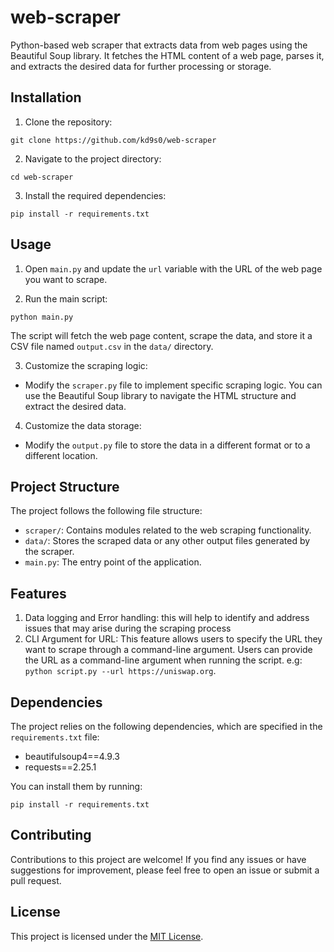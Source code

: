 # web-scraper

Python-based web scraper that extracts data from web pages using the Beautiful Soup library. It fetches the HTML content of a web page, parses it, and extracts the desired data for further processing or storage.

## Installation

1. Clone the repository:
```
git clone https://github.com/kd9s0/web-scraper
```

2. Navigate to the project directory:
```
cd web-scraper
```

3. Install the required dependencies:
```
pip install -r requirements.txt
```


## Usage

1. Open `main.py` and update the `url` variable with the URL of the web page you want to scrape.

2. Run the main script:
```
python main.py
```
The script will fetch the web page content, scrape the data, and store it a CSV file named `output.csv` in the `data/` directory.

3. Customize the scraping logic:
- Modify the `scraper.py` file to implement specific scraping logic. You can use the Beautiful Soup library to navigate the HTML structure and extract the desired data.

4. Customize the data storage:
- Modify the `output.py` file to store the data in a different format or to a different location.



## Project Structure

The project follows the following file structure:

- `scraper/`: Contains modules related to the web scraping functionality.
- `data/`: Stores the scraped data or any other output files generated by the scraper.
- `main.py`: The entry point of the application.

## Features
1. Data logging and Error handling: this will help to identify and address issues that may arise during the scraping process
2. CLI Argument for URL: This feature allows users to specify the URL they want to scrape through a command-line argument. Users can provide the URL as a command-line argument when running the script. e.g: `python script.py --url https://uniswap.org`.

## Dependencies

The project relies on the following dependencies, which are specified in the `requirements.txt` file:
- beautifulsoup4==4.9.3
- requests==2.25.1

You can install them by running:

```
pip install -r requirements.txt
```


## Contributing

Contributions to this project are welcome! If you find any issues or have suggestions for improvement, please feel free to open an issue or submit a pull request.

## License

This project is licensed under the [MIT License](LICENSE).




